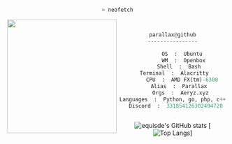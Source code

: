
<center>

<p align="middle">

```bash

> neofetch

```
<img src="https://cdn.discordapp.com/attachments/852256383001034782/908765361502056508/314827.jpg" align="left" width="250" height="260">

```py


parallax@github
----------------

       OS  :  Ubuntu 
       WM  :  Openbox
    Shell  :  Bash
 Terminal  :  Alacritty
      CPU  :  AMD FX(tm)-6300
    Alias  :  Parallax
     Orgs  :  Aeryz.xyz
Languages  :  Python, go, php, c++
  Discord  :  331854126302494720
  
```
	
![equisde's GitHub stats](https://github-readme-stats.vercel.app/api?username=equisde&show_icons=true&theme=dark)
[![Top Langs](https://github-readme-stats.vercel.app/api/top-langs/?username=equisde&langs_count=8&theme=dark&layout=compact)]

<p align="middle">
	


</p>
